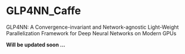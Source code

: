 # GLP4NN_Caffe
GLP4NN: A Convergence-invariant and Network-agnostic Light-Weight Parallelization Framework for Deep Neural Networks on  Modern GPUs

**Will be updated soon ...**

